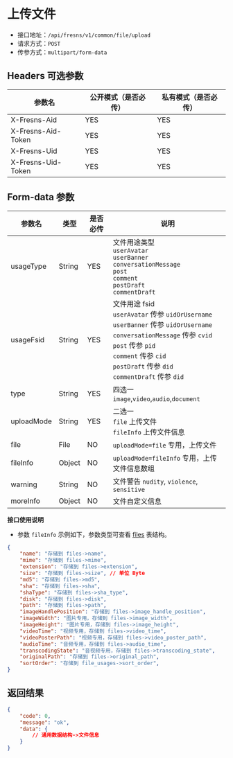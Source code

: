 # 上传文件

- 接口地址：`/api/fresns/v1/common/file/upload`
- 请求方式：`POST`
- 传参方式：`multipart/form-data`

## Headers 可选参数

| 参数名 | 公开模式（是否必传） | 私有模式（是否必传） |
| --- | --- | --- |
| X-Fresns-Aid | YES | YES |
| X-Fresns-Aid-Token | YES | YES |
| X-Fresns-Uid | YES | YES |
| X-Fresns-Uid-Token | YES | YES |

## Form-data 参数

| 参数名 | 类型 | 是否必传 | 说明 |
| --- | --- | --- | --- |
| usageType | String | YES | 文件用途类型<br>`userAvatar`<br>`userBanner`<br>`conversationMessage`<br>`post`<br>`comment`<br>`postDraft`<br>`commentDraft` |
| usageFsid | String | YES | 文件用途 fsid<br>`userAvatar` 传参 `uidOrUsername`<br>`userBanner` 传参 `uidOrUsername`<br>`conversationMessage` 传参 `cvid`<br>`post` 传参 `pid`<br>`comment` 传参 `cid`<br>`postDraft` 传参 `did`<br>`commentDraft` 传参 `did` |
| type | String | YES | 四选一 `image`,`video`,`audio`,`document` |
| uploadMode | String | YES | 二选一<br>`file` 上传文件<br>`fileInfo` 上传文件信息 |
| file | File | NO | `uploadMode=file` 专用，上传文件 |
| fileInfo | Object | NO | `uploadMode=fileInfo` 专用，上传文件信息数组 |
| warning | String | NO | 文件警告 `nudity`, `violence`, `sensitive` |
| moreInfo | Object | NO | 文件自定义信息 |

**接口使用说明**

- 参数 `fileInfo` 示例如下，参数类型可查看 [files](../../database/systems/files.md) 表结构。

```json
{
    "name": "存储到 files->name",
    "mime": "存储到 files->mime",
    "extension": "存储到 files->extension",
    "size": "存储到 files->size", // 单位 Byte
    "md5": "存储到 files->md5",
    "sha": "存储到 files->sha",
    "shaType": "存储到 files->sha_type",
    "disk": "存储到 files->disk",
    "path": "存储到 files->path",
    "imageHandlePosition": "存储到 files->image_handle_position",
    "imageWidth": "图片专用，存储到 files->image_width",
    "imageHeight": "图片专用，存储到 files->image_height",
    "videoTime": "视频专用，存储到 files->video_time",
    "videoPosterPath": "视频专用，存储到 files->video_poster_path",
    "audioTime": "音频专用，存储到 files->audio_time",
    "transcodingState": "音视频专用，存储到 files->transcoding_state",
    "originalPath": "存储到 files->original_path",
    "sortOrder": "存储到 file_usages->sort_order",
}
```

## 返回结果

```json
{
    "code": 0,
    "message": "ok",
    "data": {
        // 通用数据结构->文件信息
    }
}
```
